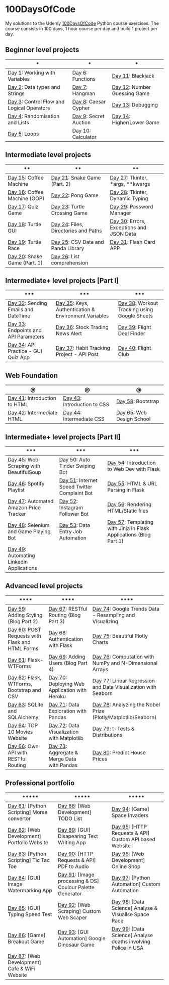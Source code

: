 # 100DaysOfCode

My solutions to the Udemy [100DaysOfCode](https://udemy.com/course/100-days-of-code) Python course exercises.
The course consists in 100 days, 1 hour course per day and build 1 project per day.

## Beginner level projects

| *                                                                                                           | *                                                                                       | *                                                                                               |
|-------------------------------------------------------------------------------------------------------------|-----------------------------------------------------------------------------------------|-------------------------------------------------------------------------------------------------|
| [Day 1](https://github.com/ypasquazzo/100DaysOfCode/tree/main/Day%201): Working with Variables              | [Day 6](https://github.com/ypasquazzo/100DaysOfCode/tree/main/Day%206): Functions       | [Day 11](https://github.com/ypasquazzo/100DaysOfCode/tree/main/Day%2011): Blackjack             |
| [Day 2](https://github.com/ypasquazzo/100DaysOfCode/tree/main/Day%202): Data types and Strings              | [Day 7](https://github.com/ypasquazzo/100DaysOfCode/tree/main/Day%207): Hangman         | [Day 12](https://github.com/ypasquazzo/100DaysOfCode/tree/main/Day%2012): Number Guessing Game  |
| [Day 3](https://github.com/ypasquazzo/100DaysOfCode/tree/main/Day%203): Control Flow and Logical Operators  | [Day 8](https://github.com/ypasquazzo/100DaysOfCode/tree/main/Day%208): Caesar Cypher   | [Day 13](https://github.com/ypasquazzo/100DaysOfCode/tree/main/Day%2013): Debugging             |
| [Day 4](https://github.com/ypasquazzo/100DaysOfCode/tree/main/Day%204): Randomisation and Lists             | [Day 9](https://github.com/ypasquazzo/100DaysOfCode/tree/main/Day%209): Secret Auction  | [Day 14](https://github.com/ypasquazzo/100DaysOfCode/tree/main/Day%2014): Higher/Lower Game     |
| [Day 5](https://github.com/ypasquazzo/100DaysOfCode/tree/main/Day%205): Loops                               | [Day 10](https://github.com/ypasquazzo/100DaysOfCode/tree/main/Day%2010): Calculator    |                                                                                                 |

## Intermediate level projects

| **                                                                                              | **                                                                                                     | **                                                                                                         |
|-------------------------------------------------------------------------------------------------|--------------------------------------------------------------------------------------------------------|------------------------------------------------------------------------------------------------------------|
| [Day 15](https://github.com/ypasquazzo/100DaysOfCode/tree/main/Day%2015): Coffee Machine        | [Day 21](https://github.com/ypasquazzo/100DaysOfCode/tree/main/Day%2021): Snake Game (Part. 2)         | [Day 27](https://github.com/ypasquazzo/100DaysOfCode/tree/main/Day%2027): Tkinter, *args, **kwargs         |
| [Day 16](https://github.com/ypasquazzo/100DaysOfCode/tree/main/Day%2016): Coffee Machine (OOP)  | [Day 22](https://github.com/ypasquazzo/100DaysOfCode/tree/main/Day%2022): Pong Game                    | [Day 28](https://github.com/ypasquazzo/100DaysOfCode/tree/main/Day%2028): Tkinter, Dynamic Typing          |
| [Day 17](https://github.com/ypasquazzo/100DaysOfCode/tree/main/Day%2017): Quiz Game             | [Day 23](https://github.com/ypasquazzo/100DaysOfCode/tree/main/Day%2023): Turtle Crossing Game         | [Day 29](https://github.com/ypasquazzo/100DaysOfCode/tree/main/Day%2029): Password Manager                 |
| [Day 18](https://github.com/ypasquazzo/100DaysOfCode/tree/main/Day%2018): Turtle GUI            | [Day 24](https://github.com/ypasquazzo/100DaysOfCode/tree/main/Day%2024): Files, Directories and Paths | [Day 30](https://github.com/ypasquazzo/100DaysOfCode/tree/main/Day%2030): Errors, Exceptions and JSON Data |
| [Day 19](https://github.com/ypasquazzo/100DaysOfCode/tree/main/Day%2019): Turtle Race           | [Day 25](https://github.com/ypasquazzo/100DaysOfCode/tree/main/Day%2025): CSV Data and Panda Library   | [Day 31](https://github.com/ypasquazzo/100DaysOfCode/tree/main/Day%2031): Flash Card APP                   |
| [Day 20](https://github.com/ypasquazzo/100DaysOfCode/tree/main/Day%2020): Snake Game (Part. 1)  | [Day 26](https://github.com/ypasquazzo/100DaysOfCode/tree/main/Day%2026): List comprehension           |                                                                                                            |

## Intermediate+ level projects [Part I]

| ***                                                                                                     | ***                                                                                                                    | ***                                                                                                            |
|---------------------------------------------------------------------------------------------------------|------------------------------------------------------------------------------------------------------------------------|----------------------------------------------------------------------------------------------------------------|
| [Day 32](https://github.com/ypasquazzo/100DaysOfCode/tree/main/Day%2032): Sending Emails and DateTime   | [Day 35](https://github.com/ypasquazzo/100DaysOfCode/tree/main/Day%2035): Keys, Authentication & Environment Variables | [Day 38](https://github.com/ypasquazzo/100DaysOfCode/tree/main/Day%2038): Workout Tracking using Google Sheets |
| [Day 33](https://github.com/ypasquazzo/100DaysOfCode/tree/main/Day%2033): Endpoints and API Parameters  | [Day 36](https://github.com/ypasquazzo/100DaysOfCode/tree/main/Day%2036): Stock Trading News Alert                     | [Day 39](https://github.com/ypasquazzo/100DaysOfCode/tree/main/Day%2039): Flight Deal Finder                   |
| [Day 34](https://github.com/ypasquazzo/100DaysOfCode/tree/main/Day%2034): API Practice - GUI Quiz App   | [Day 37](https://github.com/ypasquazzo/100DaysOfCode/tree/main/Day%2037): Habit Tracking Project - API Post            | [Day 40](https://github.com/ypasquazzo/100DaysOfCode/tree/main/Day%2040): Flight Club                          |

## Web Foundation

| @                                                                                               | @                                                                                              | @                                                                                           |
|-------------------------------------------------------------------------------------------------|------------------------------------------------------------------------------------------------|---------------------------------------------------------------------------------------------|
| [Day 41](https://github.com/ypasquazzo/100DaysOfCode/tree/main/Day%2041): Introduction to HTML  | [Day 43](https://github.com/ypasquazzo/100DaysOfCode/tree/main/Day%2043): Introduction to CSS  | [Day 58](https://github.com/ypasquazzo/100DaysOfCode/tree/main/Day%2058): Bootstrap         |
| [Day 42](https://github.com/ypasquazzo/100DaysOfCode/tree/main/Day%2042): Intermediate HTML     | [Day 44](https://github.com/ypasquazzo/100DaysOfCode/tree/main/Day%2044): Intermediate CSS     | [Day 65](https://github.com/ypasquazzo/100DaysOfCode/tree/main/Day%2065): Web Design School |

## Intermediate+ level projects [Part II]

| ***                                                                                                        | ***                                                                                                            | ***                                                                                                                                 |
|------------------------------------------------------------------------------------------------------------|----------------------------------------------------------------------------------------------------------------|-------------------------------------------------------------------------------------------------------------------------------------|
| [Day 45](https://github.com/ypasquazzo/100DaysOfCode/tree/main/Day%2045): Web Scraping with BeautifulSoup  | [Day 50](https://github.com/ypasquazzo/100DaysOfCode/tree/main/Day%2050): Auto Tinder Swiping Bot              | [Day 54](https://github.com/ypasquazzo/100DaysOfCode/tree/main/Day%2054): Introduction to Web Dev with Flask                        |
| [Day 46](https://github.com/ypasquazzo/100DaysOfCode/tree/main/Day%2046): Spotify Playlist                 | [Day 51](https://github.com/ypasquazzo/100DaysOfCode/tree/main/Day%2051): Internet Speed Twitter Complaint Bot | [Day 55](https://github.com/ypasquazzo/100DaysOfCode/tree/main/Day%2055): HTML & URL Parsing in Flask                               |
| [Day 47](https://github.com/ypasquazzo/100DaysOfCode/tree/main/Day%2047): Automated Amazon Price Tracker   | [Day 52](https://github.com/ypasquazzo/100DaysOfCode/tree/main/Day%2052): Instagram Follower Bot               | [Day 56](https://github.com/ypasquazzo/100DaysOfCode/tree/main/Day%2056): Rendering HTML/Static files                               |
| [Day 48](https://github.com/ypasquazzo/100DaysOfCode/tree/main/Day%2048): Selenium and Game Playing Bot    | [Day 53](https://github.com/ypasquazzo/100DaysOfCode/tree/main/Day%2053): Data Entry Job Automation            | [Day 57](https://github.com/ypasquazzo/100DaysOfCode/tree/main/Day%2057): Templating with Jinja in Flask Applications (Blog Part 1) |
| [Day 49](https://github.com/ypasquazzo/100DaysOfCode/tree/main/Day%2049): Automating Linkedin Applications |                                                                                                                |                                                                                                                                     |

## Advanced level projects

| ****                                                                                                              | ****                                                                                                            | ****                                                                                                                            |
|-------------------------------------------------------------------------------------------------------------------|-----------------------------------------------------------------------------------------------------------------|---------------------------------------------------------------------------------------------------------------------------------|
| [Day 59](https://github.com/ypasquazzo/100DaysOfCode/tree/main/Day%2059): Adding Styling (Blog Part 2)            | [Day 67](https://github.com/ypasquazzo/100DaysOfCode/tree/main/Day%2067): RESTful Routing (Blog Part 3)         | [Day 74](https://github.com/ypasquazzo/100DaysOfCode/tree/main/Day%2074): Google Trends Data - Resampling and Visualizing       |
| [Day 60](https://github.com/ypasquazzo/100DaysOfCode/tree/main/Day%2060): POST Requests with Flask and HTML Forms | [Day 68](https://github.com/ypasquazzo/100DaysOfCode/tree/main/Day%2068): Authentication with Flask             | [Day 75](https://github.com/ypasquazzo/100DaysOfCode/tree/main/Day%2075): Beautiful Plotly Charts                               |
| [Day 61](https://github.com/ypasquazzo/100DaysOfCode/tree/main/Day%2061): Flask-WTForms                           | [Day 69](https://github.com/ypasquazzo/100DaysOfCode/tree/main/Day%2069): Adding Users (Blog Part 4)            | [Day 76](https://github.com/ypasquazzo/100DaysOfCode/tree/main/Day%2076): Computation with NumPy and N-Dimensional Arrays       |
| [Day 62](https://github.com/ypasquazzo/100DaysOfCode/tree/main/Day%2062): Flask, WTForms, Bootstrap and CSV       | [Day 70](https://github.com/ypasquazzo/100DaysOfCode/tree/main/Day%2070): Deploying Web Application with Heroku | [Day 77](https://github.com/ypasquazzo/100DaysOfCode/tree/main/Day%2077): Linear Regression and Data Visualization with Seaborn |
| [Day 63](https://github.com/ypasquazzo/100DaysOfCode/tree/main/Day%2063): SQLite and SQLAlchemy                   | [Day 71](https://github.com/ypasquazzo/100DaysOfCode/tree/main/Day%2071): Data Exploration with Pandas          | [Day 78](https://github.com/ypasquazzo/100DaysOfCode/tree/main/Day%2078): Analyzing the Nobel Prize (Plotly/Matplotlib/Seaborn) |
| [Day 64](https://github.com/ypasquazzo/100DaysOfCode/tree/main/Day%2064): TOP 10 Movies Website                   | [Day 72](https://github.com/ypasquazzo/100DaysOfCode/tree/main/Day%2072): Data Visualization with Matplotlib    | [Day 79](https://github.com/ypasquazzo/100DaysOfCode/tree/main/Day%2079): t-Tests & Distributions                               |
| [Day 66](https://github.com/ypasquazzo/100DaysOfCode/tree/main/Day%2066): Own API with RESTful Routing            | [Day 73](https://github.com/ypasquazzo/100DaysOfCode/tree/main/Day%2073): Aggregate & Merge Data with Pandas    | [Day 80](https://github.com/ypasquazzo/100DaysOfCode/tree/main/Day%2080): Predict House Prices                                  |

## Professional portfolio

| *****                                                                                                              | *****                                                                                                            | *****                                                                                                                            |
|-------------------------------------------------------------------------------------------------------------------|-----------------------------------------------------------------------------------------------------------------|---------------------------------------------------------------------------------------------------------------------------------|
| [Day 81](https://github.com/ypasquazzo/100DaysOfCode/tree/main/Day%2081): [Python Scripting] Morse convertor      | [Day 88](https://github.com/ypasquazzo/100DaysOfCode/tree/main/Day%2088): [Web Development] TODO List                        | [Day 94](https://github.com/ypasquazzo/100DaysOfCode/tree/main/Day%2094): [Game] Space Invaders                                 |
| [Day 82](https://github.com/ypasquazzo/100DaysOfCode/tree/main/Day%2082): [Web Development] Portfolio Website     | [Day 89](https://github.com/ypasquazzo/100DaysOfCode/tree/main/Day%2089): [GUI] Disapearing Text Writing App                 | [Day 95](https://github.com/ypasquazzo/100DaysOfCode/tree/main/Day%2095): [HTTP Requests & API] Custom API based Website        |
| [Day 83](https://github.com/ypasquazzo/100DaysOfCode/tree/main/Day%2083): [Python Scripting] Tic Tac Toe          | [Day 90](https://github.com/ypasquazzo/100DaysOfCode/tree/main/Day%2090): [HTTP Requests & API] PDF to Audio                 | [Day 96](https://github.com/ypasquazzo/100DaysOfCode/tree/main/Day%2096): [Web Development] Online Shop                         |
| [Day 84](https://github.com/ypasquazzo/100DaysOfCode/tree/main/Day%2084): [GUI] Image Watermarking App            | [Day 91](https://github.com/ypasquazzo/100DaysOfCode/tree/main/Day%2091): [Image processing & DS] Coulour Palette  Generator | [Day 97](https://github.com/ypasquazzo/100DaysOfCode/tree/main/Day%2097): [Python Automation] Custom Automation                 |
| [Day 85](https://github.com/ypasquazzo/100DaysOfCode/tree/main/Day%2085): [GUI] Typing Speed Test                 | [Day 92](https://github.com/ypasquazzo/100DaysOfCode/tree/main/Day%2092): [Web Scraping] Custom Web Scaper                   | [Day 98](https://github.com/ypasquazzo/100DaysOfCode/tree/main/Day%2098): [Data Science] Analyse & Visualise Space Race         |
| [Day 86](https://github.com/ypasquazzo/100DaysOfCode/tree/main/Day%2086): [Game] Breakout Game                    | [Day 93](https://github.com/ypasquazzo/100DaysOfCode/tree/main/Day%2093): [GUI Automation] Google Dinosaur Game              | [Day 99](https://github.com/ypasquazzo/100DaysOfCode/tree/main/Day%2099): [Data Science] Analyse deaths involving Police in USA |
| [Day 87](https://github.com/ypasquazzo/100DaysOfCode/tree/main/Day%2067): [Web Development] Cafe & WiFi Website   | | |
